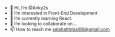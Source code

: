 - 👋 Hi, I’m @Anky2s
- 👀 I’m interested in Front-End Development
- 🌱 I’m currently learning React.
- 💞️ I’m looking to collaborate on ...
- 📫 How to reach me selahattinbal06@gmail.com

<!---
Anky2s/Anky2s is a ✨ special ✨ repository because its `README.md` (this file) appears on your GitHub profile.
You can click the Preview link to take a look at your changes.
--->
